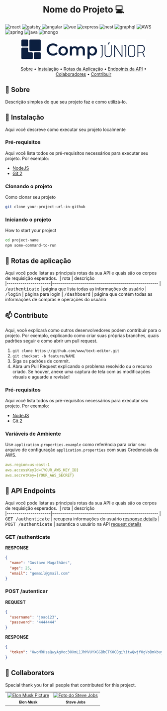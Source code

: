 [JAVASCRIPT__BADGE]: https://img.shields.io/badge/Javascript-000?style=for-the-badge&logo=javascript
[TYPESCRIPT__BADGE]: https://img.shields.io/badge/typescript-D4FAFF?style=for-the-badge&logo=typescript
[REACT__BADGE]: https://img.shields.io/badge/React-005CFE?style=for-the-badge&logo=react
[VUE__BADGE]: https://img.shields.io/badge/VueJS-fff?style=for-the-badge&logo=vue
[GATSBY__BADGE]: https://img.shields.io/badge/Gatsby-7026b9?style=for-the-badge&logo=gatsby
[ANGULAR__BADGE]: https://img.shields.io/badge/Angular-red?style=for-the-badge&logo=angular
[EXPRESS__BADGE]: https://img.shields.io/badge/express-005CFE?style=for-the-badge&logo=express
[NEST__BADGE]: https://img.shields.io/badge/nest-7026b9?style=for-the-badge&logo=nest
[GRAPHQL__BADGE]: https://img.shields.io/badge/GraphQL-e10098?style=for-the-badge&logo=graphql
[JAVA_BADGE]:https://img.shields.io/badge/java-%23ED8B00.svg?style=for-the-badge&logo=openjdk&logoColor=white
[SPRING_BADGE]: https://img.shields.io/badge/spring-%236DB33F.svg?style=for-the-badge&logo=spring&logoColor=white
[MONGO_BADGE]:https://img.shields.io/badge/MongoDB-%234ea94b.svg?style=for-the-badge&logo=mongodb&logoColor=white
[AWS_BADGE]:https://img.shields.io/badge/AWS-%23FF9900.svg?style=for-the-badge&logo=amazon-aws&logoColor=white



<h1 align="center" style="font-weight: bold;">Nome do Projeto 💻</h1>

![react][REACT__BADGE]
![gatsby][GATSBY__BADGE]
![angular][ANGULAR__BADGE]
![vue][VUE__BADGE]
![express][EXPRESS__BADGE]
![nest][NEST__BADGE]
![graphql][GRAPHQL__BADGE]
![AWS][AWS_BADGE]
![spring][SPRING_BADGE]
![java][JAVA_BADGE]
![mongo][MONGO_BADGE]


<p align="center">
    <img src="./logo-comp.png" alt="logo" width="400" height="70">
</p>
<p align="center">
 <a href="#sobre">Sobre</a> • 
 <a href="#instalacao">Instalação</a> • 
 <a href="#rotas-aplicacao">Rotas da Aplicação</a> • 
 <a href="#endpoints">Endpoints da API</a> •
 <a href="#colaboradores">Colaboradores</a> •
 <a href="#como-contribuir">Contribuir</a>
</p>


<h2 id="started">📌 Sobre </h2>

Descrição simples do que seu projeto faz e como utilizá-lo.

<h2 id="started">🚀 Instalação </h2>

Aqui você descreve como executar seu projeto localmente

<h3> Pré-requisitos </h3>

Aqui você lista todos os pré-requisitos necessários para executar seu projeto. Por exemplo:

- [NodeJS](https://github.com/)
- [Git 2](https://github.com)

<h3> Clonando o projeto </h3>

Como clonar seu projeto

```bash
git clone your-project-url-in-github
```

<h3>Iniciando o projeto</h3>

How to start your project

```bash
cd project-name
npm some-command-to-run
```

<h2 id="routes">📍 Rotas de aplicação </h2>

Aqui você pode listar as principais rotas da sua API e quais são os corpos de requisição esperados.
​
| rota                | descrição                                           
|----------------------|-----------------------------------------------------
| <kbd>/authenticate</kbd>     | página que lista todas as informações do usuário
| <kbd>/login</kbd>     | página para login
| <kbd>/dashboard</kbd>     | página que contém todas as informações de compras e operações do usuário

<h2 id="contribute">📫 Contribute</h2>

Aqui, você explicará como outros desenvolvedores podem contribuir para o projeto. Por exemplo, explicando como criar suas próprias branches, quais padrões seguir e como abrir um pull request.

1. `git clone https://github.com/www/text-editor.git`
2. `git checkout -b feature/NAME`
3. Siga os padrões de commit.
4. Abra um Pull Request explicando o problema resolvido ou o recurso criado. Se houver, anexe uma captura de tela com as modificações visuais e aguarde a revisão!

<h3>Pré-requisitos</h3>

Aqui você lista todos os pré-requisitos necessários para executar seu projeto. Por exemplo:

- [NodeJS](https://github.com/)
- [Git 2](https://github.com)


<h3> Variáveis ​​de Ambiente </h3>

Use `application.properties.example` como referência para criar seu arquivo de configuração `application.properties` com suas Credenciais da AWS.

```yaml
aws.region=us-east-1
aws.accessKeyId={YOUR_AWS_KEY_ID}
aws.secretKey={YOUR_AWS_SECRET}
```

<h2 id="Endpoints">📍 API Endpoints</h2>

Aqui você pode listar as principais rotas da sua API e quais são os corpos de requisição esperados.
​
| rota                | descrição                                           
|----------------------|-----------------------------------------------------
| <kbd>GET /authenticate</kbd>     | recupera informações do usuário [response details](#get-auth-detail)
| <kbd>POST /authenticate</kbd>     | autentica o usuário na API  [request details](#post-auth-detail)

<h3 id="get-auth-detail">GET /authenticate</h3>

**RESPONSE**
```json
{
  "name": "Gustavo Magalhães",
  "age": 25,
  "email": "gemail@gmail.com"
}
```

<h3 id="post-auth-detail">POST /autenticar </h3>

**REQUEST**
```json
{
  "username": "joao123",
  "password": "4444444"
}
```

**RESPONSE**
```json
{
  "token": "OwoMRHsaQwyAgVoc3OXmL1JhMVUYXGGBbCTK0GBgiYitwQwjf0gVoBmkbuyy0pSi"
}
```

<h2 id="colab">🤝 Collaborators</h2>

Special thank you for all people that contributed for this project.

<table>
  <tr>
    <td align="center">
      <a href="#">
        <img src="https://t.ctcdn.com.br/n7eZ74KAcU3iYwnQ89-ul9txVxc=/400x400/smart/filters:format(webp)/i490769.jpeg" width="100px;" alt="Elon Musk Picture"/><br>
        <sub>
          <b>Elon Musk</b>
        </sub>
      </a>
    </td>
    <td align="center">
      <a href="#">
        <img src="https://miro.medium.com/max/360/0*1SkS3mSorArvY9kS.jpg" width="100px;" alt="Foto do Steve Jobs"/><br>
        <sub>
          <b>Steve Jobs</b>
        </sub>
      </a>
    </td>
  </tr>
</table>
